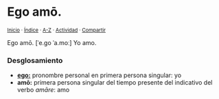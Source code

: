 # Ego amō.
<sup>[Inicio](../../../../index.md) · [Índice](../../../../indices/frases-latinas.md) · [A-Z](../../../../indices/alfabetico.md) · [Actividad](../../../../indices/actividad.md) · [Compartir](https://x.com/intent/tweet?text=Ego%20am%C5%8D.%20%5B%CB%88e.go%20%CB%88a.mo%CB%90%5D%20en%20las%20Frases%20latinas%2C%20con%20an%C3%A1lisis%20morfosint%C3%A1ctico.%0A%E2%86%92%20https%3A%2F%2Fjucardus.github.io%2Fcontenido%2Fe%2Fg%2Fo%2Fego-amo.html%0A%0A%23frss_ltns_jucardus%0A%40jucardus)</sup>

Ego amō. [ˈe.go ˈa.moː] Yo amo.

### Desglosamiento

* [**ego:**](../../../../contenido/e/g/o/ego.md) pronombre personal en primera persona singular: yo
* **amō:** primera persona singular del tiempo presente del indicativo del verbo _amāre_: amo
